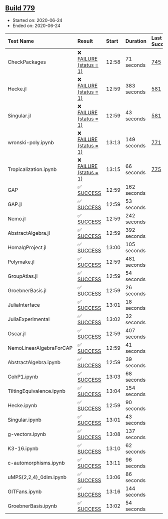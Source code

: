 ## [Build 779](https://oscarci.mathematik.uni-kl.de/job/oscar-julia-1.4/779/)

* Started on: 2020-06-24
* Ended on: 2020-06-24

| Test Name    | Result | Start | Duration | Last Success | First Failure |
|:-------------|:-------|:------|:---------|:-------------|:--------------|
| CheckPackages | ❌ [FAILURE (status = 1)](https://oscarci.mathematik.uni-kl.de/job/oscar-julia-1.4/779/artifact/logs/build-779/CheckPackages.log) | 12:58 | 71 seconds | [745](https://oscarci.mathematik.uni-kl.de/job/oscar-julia-1.4/745/) | [746](https://oscarci.mathematik.uni-kl.de/job/oscar-julia-1.4/746/) |
| Hecke.jl | ❌ [FAILURE (status = 1)](https://oscarci.mathematik.uni-kl.de/job/oscar-julia-1.4/779/artifact/logs/build-779/Hecke.jl.log) | 12:59 | 383 seconds | [581](https://oscarci.mathematik.uni-kl.de/job/oscar-julia-1.4/581/) | [582](https://oscarci.mathematik.uni-kl.de/job/oscar-julia-1.4/582/) |
| Singular.jl | ❌ [FAILURE (status = 1)](https://oscarci.mathematik.uni-kl.de/job/oscar-julia-1.4/779/artifact/logs/build-779/Singular.jl.log) | 12:59 | 43 seconds | [581](https://oscarci.mathematik.uni-kl.de/job/oscar-julia-1.4/581/) | [582](https://oscarci.mathematik.uni-kl.de/job/oscar-julia-1.4/582/) |
| wronski-poly.ipynb | ❌ [FAILURE (status = 1)](https://oscarci.mathematik.uni-kl.de/job/oscar-julia-1.4/779/artifact/logs/build-779/wronski-poly.ipynb.log) | 13:13 | 149 seconds | [771](https://oscarci.mathematik.uni-kl.de/job/oscar-julia-1.4/771/) | [772](https://oscarci.mathematik.uni-kl.de/job/oscar-julia-1.4/772/) |
| Tropicalization.ipynb | ❌ [FAILURE (status = 1)](https://oscarci.mathematik.uni-kl.de/job/oscar-julia-1.4/779/artifact/logs/build-779/Tropicalization.ipynb.log) | 13:15 | 66 seconds | [775](https://oscarci.mathematik.uni-kl.de/job/oscar-julia-1.4/775/) | [776](https://oscarci.mathematik.uni-kl.de/job/oscar-julia-1.4/776/) |
| GAP | ✅ [SUCCESS](https://oscarci.mathematik.uni-kl.de/job/oscar-julia-1.4/779/artifact/logs/build-779/GAP.log) | 12:59 | 162 seconds |  |  |
| GAP.jl | ✅ [SUCCESS](https://oscarci.mathematik.uni-kl.de/job/oscar-julia-1.4/779/artifact/logs/build-779/GAP.jl.log) | 12:59 | 53 seconds |  |  |
| Nemo.jl | ✅ [SUCCESS](https://oscarci.mathematik.uni-kl.de/job/oscar-julia-1.4/779/artifact/logs/build-779/Nemo.jl.log) | 12:59 | 242 seconds |  |  |
| AbstractAlgebra.jl | ✅ [SUCCESS](https://oscarci.mathematik.uni-kl.de/job/oscar-julia-1.4/779/artifact/logs/build-779/AbstractAlgebra.jl.log) | 12:59 | 392 seconds |  |  |
| HomalgProject.jl | ✅ [SUCCESS](https://oscarci.mathematik.uni-kl.de/job/oscar-julia-1.4/779/artifact/logs/build-779/HomalgProject.jl.log) | 13:00 | 105 seconds |  |  |
| Polymake.jl | ✅ [SUCCESS](https://oscarci.mathematik.uni-kl.de/job/oscar-julia-1.4/779/artifact/logs/build-779/Polymake.jl.log) | 12:59 | 481 seconds |  |  |
| GroupAtlas.jl | ✅ [SUCCESS](https://oscarci.mathematik.uni-kl.de/job/oscar-julia-1.4/779/artifact/logs/build-779/GroupAtlas.jl.log) | 12:59 | 54 seconds |  |  |
| GroebnerBasis.jl | ✅ [SUCCESS](https://oscarci.mathematik.uni-kl.de/job/oscar-julia-1.4/779/artifact/logs/build-779/GroebnerBasis.jl.log) | 12:59 | 26 seconds |  |  |
| JuliaInterface | ✅ [SUCCESS](https://oscarci.mathematik.uni-kl.de/job/oscar-julia-1.4/779/artifact/logs/build-779/JuliaInterface.log) | 13:01 | 18 seconds |  |  |
| JuliaExperimental | ✅ [SUCCESS](https://oscarci.mathematik.uni-kl.de/job/oscar-julia-1.4/779/artifact/logs/build-779/JuliaExperimental.log) | 13:02 | 32 seconds |  |  |
| Oscar.jl | ✅ [SUCCESS](https://oscarci.mathematik.uni-kl.de/job/oscar-julia-1.4/779/artifact/logs/build-779/Oscar.jl.log) | 12:59 | 407 seconds |  |  |
| NemoLinearAlgebraForCAP | ✅ [SUCCESS](https://oscarci.mathematik.uni-kl.de/job/oscar-julia-1.4/779/artifact/logs/build-779/NemoLinearAlgebraForCAP.log) | 12:59 | 41 seconds |  |  |
| AbstractAlgebra.ipynb | ✅ [SUCCESS](https://oscarci.mathematik.uni-kl.de/job/oscar-julia-1.4/779/artifact/logs/build-779/AbstractAlgebra.ipynb.log) | 12:59 | 39 seconds |  |  |
| CohP1.ipynb | ✅ [SUCCESS](https://oscarci.mathematik.uni-kl.de/job/oscar-julia-1.4/779/artifact/logs/build-779/CohP1.ipynb.log) | 13:03 | 68 seconds |  |  |
| TiltingEquivalence.ipynb | ✅ [SUCCESS](https://oscarci.mathematik.uni-kl.de/job/oscar-julia-1.4/779/artifact/logs/build-779/TiltingEquivalence.ipynb.log) | 13:04 | 154 seconds |  |  |
| Hecke.ipynb | ✅ [SUCCESS](https://oscarci.mathematik.uni-kl.de/job/oscar-julia-1.4/779/artifact/logs/build-779/Hecke.ipynb.log) | 12:59 | 90 seconds |  |  |
| Singular.ipynb | ✅ [SUCCESS](https://oscarci.mathematik.uni-kl.de/job/oscar-julia-1.4/779/artifact/logs/build-779/Singular.ipynb.log) | 13:01 | 43 seconds |  |  |
| g-vectors.ipynb | ✅ [SUCCESS](https://oscarci.mathematik.uni-kl.de/job/oscar-julia-1.4/779/artifact/logs/build-779/g-vectors.ipynb.log) | 13:08 | 137 seconds |  |  |
| K3-16.ipynb | ✅ [SUCCESS](https://oscarci.mathematik.uni-kl.de/job/oscar-julia-1.4/779/artifact/logs/build-779/K3-16.ipynb.log) | 13:10 | 62 seconds |  |  |
| c-automorphisms.ipynb | ✅ [SUCCESS](https://oscarci.mathematik.uni-kl.de/job/oscar-julia-1.4/779/artifact/logs/build-779/c-automorphisms.ipynb.log) | 13:11 | 96 seconds |  |  |
| uMPS(2,2,4)_0dim.ipynb | ✅ [SUCCESS](https://oscarci.mathematik.uni-kl.de/job/oscar-julia-1.4/779/artifact/logs/build-779/uMPS-2-2-4-_0dim.ipynb.log) | 13:06 | 86 seconds |  |  |
| GITFans.ipynb | ✅ [SUCCESS](https://oscarci.mathematik.uni-kl.de/job/oscar-julia-1.4/779/artifact/logs/build-779/GITFans.ipynb.log) | 13:16 | 144 seconds |  |  |
| GroebnerBasis.ipynb | ✅ [SUCCESS](https://oscarci.mathematik.uni-kl.de/job/oscar-julia-1.4/779/artifact/logs/build-779/GroebnerBasis.ipynb.log) | 13:02 | 54 seconds |  |  |
